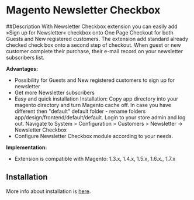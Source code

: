 # Magento Newsletter Checkbox

##Description
With Newsletter Checkbox extension you can easily add »Sign up for Newsletter« checkbox onto One Page Checkout for both Guests and New registered customers. The extension add standard already checked check box onto a second step of checkout. When guest or new customer complete their purchase, their e-mail record on your newsletter subscribers list.

**Advantages:**

- Possibility for Guests and New registered customers to sign up for newsletter 
- Get more Newsletter subscribers 
- Easy and quick installation Installation: Copy app directory into your magento directory and turn Magento cache off. In case you have different then "default" default folder - rename folders app/design/frontend/default/default. Login to your store admin and log out. Navigate to System > Configuration > Customers > Newsletter -> Newsletter Checkbox 
- Configure Newsletter Checkbox module according to your needs.

**Implementation:**

- Extension is compatible with Magento: 1.3.x, 1.4.x, 1.5.x, 1.6.x., 1.7.x

## Installation
More info about installation is [here](doc/INSTALL.md).